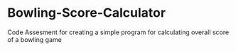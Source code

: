 # Bowling-Score-Calculator
Code Assesment for creating a simple program for calculating overall score of a bowling game
